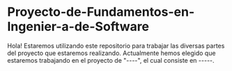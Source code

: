 # Proyecto-de-Fundamentos-en-Ingenier-a-de-Software
Hola! Estaremos utilizando este repositorio para trabajar las diversas partes del proyecto que estaremos realizando.
Actualmente hemos elegido que estaremos trabajando en el proyecto de "----", el cual consiste en -----.
